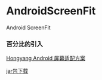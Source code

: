 # AndroidScreenFit
Android ScreenFit

### 百分比的引入
[Hongyang Android 屏幕适配方案](http://blog.csdn.net/lmj623565791/article/details/45460089)

[jar包下载]()
